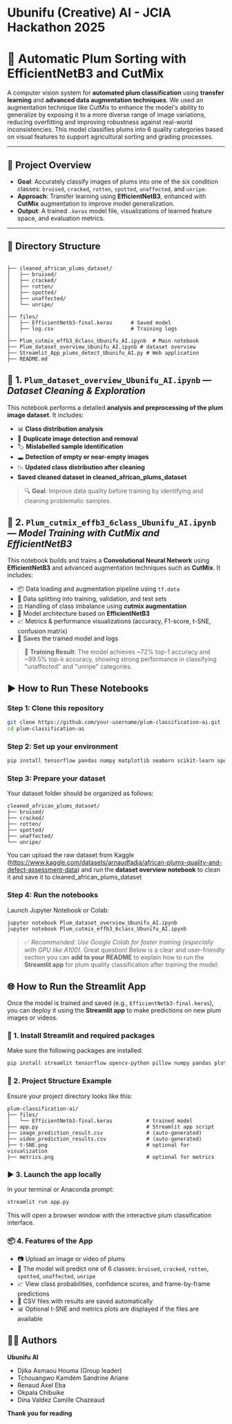 # Ubunifu (Creative) AI - JCIA Hackathon 2025

# 🍑 Automatic Plum Sorting with EfficientNetB3 and CutMix

A computer vision system for **automated plum classification** using **transfer learning** and **advanced data augmentation techniques**. We used an augmentation technique like CutMix to enhance the model's ability to generalize by exposing it to a more diverse range of image variations, reducing overfitting and improving robustness against real-world inconsistencies. This model classifies plums into 6 quality categories based on visual features to support agricultural sorting and grading processes.

---

## 🧠 Project Overview

- **Goal**: Accurately classify images of plums into one of the six condition classes: `bruised`, `cracked`, `rotten`, `spotted`, `unaffected`, and `unripe`.
- **Approach**: Transfer learning using **EfficientNetB3**, enhanced with **CutMix** augmentation to improve model generalization.
- **Output**: A trained `.keras` model file, visualizations of learned feature space, and evaluation metrics.

---

## 📁 Directory Structure

```

├── cleaned_african_plums_dataset/
│   ├── bruised/
│   ├── cracked/
│   ├── rotten/
│   ├── spotted/
│   ├── unaffected/
│   └── unripe/
│
├── files/
│   ├── EfficientNetb3-final.keras      # Saved model
│   ├── log.csv                         # Training logs
│
├── Plum_cutmix_effb3_6class_Ubunifu_AI.ipynb  # Main notebook
├── Plum_dataset_overview_Ubunifu_AI.ipynb # dataset overview
├── Streamlit_App_plums_detect_Ubunifu_AI.py # Web application 
├── README.md
```

## 📘 1. `Plum_dataset_overview_Ubunifu_AI.ipynb` — *Dataset Cleaning & Exploration*

This notebook performs a detailed **analysis and preprocessing of the plum image dataset**. It includes:

- 📊 **Class distribution analysis**  
- 🧹 **Duplicate image detection and removal**  
- 🏷️ **Mislabelled sample identification**  
- 🕳️ **Detection of empty or near-empty images**  
- 📉 **Updated class distribution after cleaning**
- **Saved cleaned dataset in cleaned_african_plums_dataset**

> 🔍 **Goal**: Improve data quality before training by identifying and cleaning problematic samples.


## 📗 2. `Plum_cutmix_effb3_6class_Ubunifu_AI.ipynb` — *Model Training with CutMix and EfficientNetB3*

This notebook builds and trains a **Convolutional Neural Network** using **EfficientNetB3** and advanced augmentation techniques such as **CutMix**. It includes:

- 📦 Data loading and augmentation pipeline using `tf.data`
- 🔁 Data splitting into training, validation, and test sets
- ⚖️ Handling of class imbalance using **cutmix augmentation**
- 🧠 Model architecture based on **EfficientNetB3**
- 📈 Metrics & performance visualizations (accuracy, F1-score, t-SNE, confusion matrix)
- 💾 Saves the trained model and logs

> 🚀 **Training Result**: The model achieves ~72% top-1 accuracy and ~99.5% top-k accuracy, showing strong performance in classifying "unaffected" and "unripe" categories.


## ▶️ How to Run These Notebooks

### Step 1: Clone this repository
```bash
git clone https://github.com/your-username/plum-classification-ai.git
cd plum-classification-ai
```

### Step 2: Set up your environment
```bash
pip install tensorflow pandas numpy matplotlib seaborn scikit-learn opencv-python
```

### Step 3: Prepare your dataset

Your dataset folder should be organized as follows:

```
cleaned_african_plums_dataset/
├── bruised/
├── cracked/
├── rotten/
├── spotted/
├── unaffected/
└── unripe/
```

You can upload the raw dataset from Kaggle (https://www.kaggle.com/datasets/arnaudfadja/african-plums-quality-and-defect-assessment-data) and run the **dataset overview notebook** to clean it and save it to cleaned_african_plums_dataset


### Step 4: Run the notebooks

Launch Jupyter Notebook or Colab:

```bash
jupyter notebook Plum_dataset_overview_Ubunifu_AI.ipynb
jupyter notebook Plum_cutmix_effb3_6class_Ubunifu_AI.ipynb
```

> ✅ *Recommended: Use Google Colab for faster training (especially with GPU like A100).*
Great question! Below is a clear and user-friendly section you can **add to your README** to explain how to run the **Streamlit app** for plum quality classification after training the model:


## 🌐 How to Run the Streamlit App

Once the model is trained and saved (e.g., `EfficientNetb3-final.keras`), you can deploy it using the **Streamlit app** to make predictions on new plum images or videos.

### 🔧 1. Install Streamlit and required packages
Make sure the following packages are installed:

```bash
pip install streamlit tensorflow opencv-python pillow numpy pandas plotly scikit-learn matplotlib
```

### 📁 2. Project Structure Example

Ensure your project directory looks like this:

```
plum-classification-ai/
├── files/
│   └── EfficientNetb3-final.keras           # trained model
├── app.py                                   # Streamlit app script
├── image_prediction_result.csv              # (auto-generated)
├── video_prediction_results.csv             # (auto-generated)
├── t-SNE.png                                # optional for visualization
├── metrics.png                              # optional for metrics

```

### ▶️ 3. Launch the app locally

In your terminal or Anaconda prompt:

```bash
streamlit run app.py
```

This will open a browser window with the interactive plum classification interface.


### 📦 4. Features of the App

- 📷 Upload an image or video of plums
- 🧠 The model will predict one of 6 classes:
  `bruised`, `cracked`, `rotten`, `spotted`, `unaffected`, `unripe`
- 📈 View class probabilities, confidence scores, and frame-by-frame predictions
- 💾 CSV files with results are saved automatically
- 📊 Optional t-SNE and metrics plots are displayed if the files are available
  
## 🧑‍💻 Authors
**Ubunifu AI**  
- Djika Asmaou  Houma (Group leader)
- Tchouangwo Kamdem Sandrine Ariane
- Renaud Axel Eba
- Okpala Chibuike
- Dina Valdez Camille Chazeaud





**************************************************Thank you for reading**************************************************



